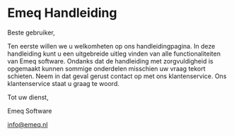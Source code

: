 # Emeq Handleiding
Beste gebruiker,

Ten eerste willen we u welkomheten op ons handleidingpagina. In deze handleiding kunt u een uitgebreide uitleg vinden van alle functionaliteiten van Emeq software. Ondanks dat de handleiding met zorgvuldigheid is opgemaakt kunnen sommige onderdelen misschien uw vraag tekort schieten. Neem in dat geval gerust contact op met ons klantenservice. Ons klantenservice staat u graag te woord.


Tot uw dienst,

Emeq Software

info@emeq.nl
